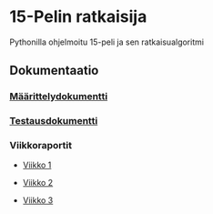 # 15-Pelin ratkaisija
Pythonilla ohjelmoitu 15-peli ja sen ratkaisualgoritmi

## Dokumentaatio

### [Määrittelydokumentti](https://github.com/EliasTHelsinginYliopisto/15PelinRatkaisija/blob/main/Dokumentaatio/Maarittelydokumentti.md)

### [Testausdokumentti](https://github.com/EliasTHelsinginYliopisto/15PelinRatkaisija/blob/main/Dokumentaatio/Testausdokumentti.md)

### Viikkoraportit

* [Viikko 1](https://github.com/EliasTHelsinginYliopisto/15PelinRatkaisija/blob/main/Dokumentaatio/Viikkoraportti_1.md)

* [Viikko 2](https://github.com/EliasTHelsinginYliopisto/15PelinRatkaisija/blob/main/Dokumentaatio/Viikkoraportti_2.md)

* [Viikko 3](https://github.com/EliasTHelsinginYliopisto/15PelinRatkaisija/blob/main/Dokumentaatio/Viikkoraportti_3.md)